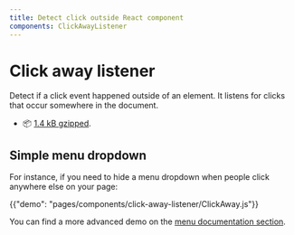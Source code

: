 ```yaml
---
title: Detect click outside React component
components: ClickAwayListener
---
```


# Click away listener

<p class="description">Detect if a click event happened outside of an element. It listens for clicks that occur somewhere in the document.</p>

- 📦 [1.4 kB gzipped](/size-snapshot).

## Simple menu dropdown

For instance, if you need to hide a menu dropdown when people click anywhere else on your page:

{{"demo": "pages/components/click-away-listener/ClickAway.js"}}

You can find a more advanced demo on the [menu documentation section](/components/menus/#menulist-composition).
